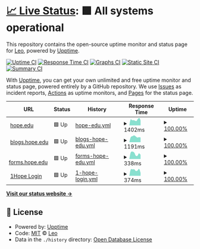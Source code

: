 # [📈 Live Status](https://status.herzog.tech): <!--live status--> **🟩 All systems operational**

This repository contains the open-source uptime monitor and status page for [Leo](https://herzog.tech/), powered by [Upptime](https://github.com/upptime/upptime).

[![Uptime CI](https://github.com/leoherzog/HopeStatus/workflows/Uptime%20CI/badge.svg)](https://github.com/leoherzog/HopeStatus/actions?query=workflow%3A%22Uptime+CI%22)
[![Response Time CI](https://github.com/leoherzog/HopeStatus/workflows/Response%20Time%20CI/badge.svg)](https://github.com/leoherzog/HopeStatus/actions?query=workflow%3A%22Response+Time+CI%22)
[![Graphs CI](https://github.com/leoherzog/HopeStatus/workflows/Graphs%20CI/badge.svg)](https://github.com/leoherzog/HopeStatus/actions?query=workflow%3A%22Graphs+CI%22)
[![Static Site CI](https://github.com/leoherzog/HopeStatus/workflows/Static%20Site%20CI/badge.svg)](https://github.com/leoherzog/HopeStatus/actions?query=workflow%3A%22Static+Site+CI%22)
[![Summary CI](https://github.com/leoherzog/HopeStatus/workflows/Summary%20CI/badge.svg)](https://github.com/leoherzog/HopeStatus/actions?query=workflow%3A%22Summary+CI%22)

With [Upptime](https://upptime.js.org), you can get your own unlimited and free uptime monitor and status page, powered entirely by a GitHub repository. We use [Issues](https://github.com/leoherzog/HopeStatus/issues) as incident reports, [Actions](https://github.com/leoherzog/HopeStatus/actions) as uptime monitors, and [Pages](https://status.herzog.tech) for the status page.

<!--start: status pages-->
<!-- This summary is generated by Upptime (https://github.com/upptime/upptime) -->
<!-- Do not edit this manually, your changes will be overwritten -->
<!-- prettier-ignore -->
| URL | Status | History | Response Time | Uptime |
| --- | ------ | ------- | ------------- | ------ |
| <img alt="" src="https://favicons.githubusercontent.com/hope.edu" height="13"> [hope.edu](https://hope.edu/) | 🟩 Up | [hope-edu.yml](https://github.com/leoherzog/HopeStatus/commits/HEAD/history/hope-edu.yml) | <details><summary><img alt="Response time graph" src="./graphs/hope-edu/response-time-week.png" height="20"> 1402ms</summary><br><a href="https://status.herzog.tech/history/hope-edu"><img alt="Response time 2498" src="https://img.shields.io/endpoint?url=https%3A%2F%2Fraw.githubusercontent.com%2Fleoherzog%2FHopeStatus%2FHEAD%2Fapi%2Fhope-edu%2Fresponse-time.json"></a><br><a href="https://status.herzog.tech/history/hope-edu"><img alt="24-hour response time 1154" src="https://img.shields.io/endpoint?url=https%3A%2F%2Fraw.githubusercontent.com%2Fleoherzog%2FHopeStatus%2FHEAD%2Fapi%2Fhope-edu%2Fresponse-time-day.json"></a><br><a href="https://status.herzog.tech/history/hope-edu"><img alt="7-day response time 1402" src="https://img.shields.io/endpoint?url=https%3A%2F%2Fraw.githubusercontent.com%2Fleoherzog%2FHopeStatus%2FHEAD%2Fapi%2Fhope-edu%2Fresponse-time-week.json"></a><br><a href="https://status.herzog.tech/history/hope-edu"><img alt="30-day response time 2105" src="https://img.shields.io/endpoint?url=https%3A%2F%2Fraw.githubusercontent.com%2Fleoherzog%2FHopeStatus%2FHEAD%2Fapi%2Fhope-edu%2Fresponse-time-month.json"></a><br><a href="https://status.herzog.tech/history/hope-edu"><img alt="1-year response time 2498" src="https://img.shields.io/endpoint?url=https%3A%2F%2Fraw.githubusercontent.com%2Fleoherzog%2FHopeStatus%2FHEAD%2Fapi%2Fhope-edu%2Fresponse-time-year.json"></a></details> | <details><summary><a href="https://status.herzog.tech/history/hope-edu">100.00%</a></summary><a href="https://status.herzog.tech/history/hope-edu"><img alt="All-time uptime 99.97%" src="https://img.shields.io/endpoint?url=https%3A%2F%2Fraw.githubusercontent.com%2Fleoherzog%2FHopeStatus%2FHEAD%2Fapi%2Fhope-edu%2Fuptime.json"></a><br><a href="https://status.herzog.tech/history/hope-edu"><img alt="24-hour uptime 100.00%" src="https://img.shields.io/endpoint?url=https%3A%2F%2Fraw.githubusercontent.com%2Fleoherzog%2FHopeStatus%2FHEAD%2Fapi%2Fhope-edu%2Fuptime-day.json"></a><br><a href="https://status.herzog.tech/history/hope-edu"><img alt="7-day uptime 100.00%" src="https://img.shields.io/endpoint?url=https%3A%2F%2Fraw.githubusercontent.com%2Fleoherzog%2FHopeStatus%2FHEAD%2Fapi%2Fhope-edu%2Fuptime-week.json"></a><br><a href="https://status.herzog.tech/history/hope-edu"><img alt="30-day uptime 100.00%" src="https://img.shields.io/endpoint?url=https%3A%2F%2Fraw.githubusercontent.com%2Fleoherzog%2FHopeStatus%2FHEAD%2Fapi%2Fhope-edu%2Fuptime-month.json"></a><br><a href="https://status.herzog.tech/history/hope-edu"><img alt="1-year uptime 99.97%" src="https://img.shields.io/endpoint?url=https%3A%2F%2Fraw.githubusercontent.com%2Fleoherzog%2FHopeStatus%2FHEAD%2Fapi%2Fhope-edu%2Fuptime-year.json"></a></details>
| <img alt="" src="https://favicons.githubusercontent.com/blogs.hope.edu" height="13"> [blogs.hope.edu](https://blogs.hope.edu/) | 🟩 Up | [blogs-hope-edu.yml](https://github.com/leoherzog/HopeStatus/commits/HEAD/history/blogs-hope-edu.yml) | <details><summary><img alt="Response time graph" src="./graphs/blogs-hope-edu/response-time-week.png" height="20"> 1191ms</summary><br><a href="https://status.herzog.tech/history/blogs-hope-edu"><img alt="Response time 1547" src="https://img.shields.io/endpoint?url=https%3A%2F%2Fraw.githubusercontent.com%2Fleoherzog%2FHopeStatus%2FHEAD%2Fapi%2Fblogs-hope-edu%2Fresponse-time.json"></a><br><a href="https://status.herzog.tech/history/blogs-hope-edu"><img alt="24-hour response time 1403" src="https://img.shields.io/endpoint?url=https%3A%2F%2Fraw.githubusercontent.com%2Fleoherzog%2FHopeStatus%2FHEAD%2Fapi%2Fblogs-hope-edu%2Fresponse-time-day.json"></a><br><a href="https://status.herzog.tech/history/blogs-hope-edu"><img alt="7-day response time 1191" src="https://img.shields.io/endpoint?url=https%3A%2F%2Fraw.githubusercontent.com%2Fleoherzog%2FHopeStatus%2FHEAD%2Fapi%2Fblogs-hope-edu%2Fresponse-time-week.json"></a><br><a href="https://status.herzog.tech/history/blogs-hope-edu"><img alt="30-day response time 2144" src="https://img.shields.io/endpoint?url=https%3A%2F%2Fraw.githubusercontent.com%2Fleoherzog%2FHopeStatus%2FHEAD%2Fapi%2Fblogs-hope-edu%2Fresponse-time-month.json"></a><br><a href="https://status.herzog.tech/history/blogs-hope-edu"><img alt="1-year response time 1547" src="https://img.shields.io/endpoint?url=https%3A%2F%2Fraw.githubusercontent.com%2Fleoherzog%2FHopeStatus%2FHEAD%2Fapi%2Fblogs-hope-edu%2Fresponse-time-year.json"></a></details> | <details><summary><a href="https://status.herzog.tech/history/blogs-hope-edu">100.00%</a></summary><a href="https://status.herzog.tech/history/blogs-hope-edu"><img alt="All-time uptime 100.00%" src="https://img.shields.io/endpoint?url=https%3A%2F%2Fraw.githubusercontent.com%2Fleoherzog%2FHopeStatus%2FHEAD%2Fapi%2Fblogs-hope-edu%2Fuptime.json"></a><br><a href="https://status.herzog.tech/history/blogs-hope-edu"><img alt="24-hour uptime 100.00%" src="https://img.shields.io/endpoint?url=https%3A%2F%2Fraw.githubusercontent.com%2Fleoherzog%2FHopeStatus%2FHEAD%2Fapi%2Fblogs-hope-edu%2Fuptime-day.json"></a><br><a href="https://status.herzog.tech/history/blogs-hope-edu"><img alt="7-day uptime 100.00%" src="https://img.shields.io/endpoint?url=https%3A%2F%2Fraw.githubusercontent.com%2Fleoherzog%2FHopeStatus%2FHEAD%2Fapi%2Fblogs-hope-edu%2Fuptime-week.json"></a><br><a href="https://status.herzog.tech/history/blogs-hope-edu"><img alt="30-day uptime 100.00%" src="https://img.shields.io/endpoint?url=https%3A%2F%2Fraw.githubusercontent.com%2Fleoherzog%2FHopeStatus%2FHEAD%2Fapi%2Fblogs-hope-edu%2Fuptime-month.json"></a><br><a href="https://status.herzog.tech/history/blogs-hope-edu"><img alt="1-year uptime 100.00%" src="https://img.shields.io/endpoint?url=https%3A%2F%2Fraw.githubusercontent.com%2Fleoherzog%2FHopeStatus%2FHEAD%2Fapi%2Fblogs-hope-edu%2Fuptime-year.json"></a></details>
| <img alt="" src="https://favicons.githubusercontent.com/forms.hope.edu" height="13"> [forms.hope.edu](https://forms.hope.edu) | 🟩 Up | [forms-hope-edu.yml](https://github.com/leoherzog/HopeStatus/commits/HEAD/history/forms-hope-edu.yml) | <details><summary><img alt="Response time graph" src="./graphs/forms-hope-edu/response-time-week.png" height="20"> 338ms</summary><br><a href="https://status.herzog.tech/history/forms-hope-edu"><img alt="Response time 689" src="https://img.shields.io/endpoint?url=https%3A%2F%2Fraw.githubusercontent.com%2Fleoherzog%2FHopeStatus%2FHEAD%2Fapi%2Fforms-hope-edu%2Fresponse-time.json"></a><br><a href="https://status.herzog.tech/history/forms-hope-edu"><img alt="24-hour response time 397" src="https://img.shields.io/endpoint?url=https%3A%2F%2Fraw.githubusercontent.com%2Fleoherzog%2FHopeStatus%2FHEAD%2Fapi%2Fforms-hope-edu%2Fresponse-time-day.json"></a><br><a href="https://status.herzog.tech/history/forms-hope-edu"><img alt="7-day response time 338" src="https://img.shields.io/endpoint?url=https%3A%2F%2Fraw.githubusercontent.com%2Fleoherzog%2FHopeStatus%2FHEAD%2Fapi%2Fforms-hope-edu%2Fresponse-time-week.json"></a><br><a href="https://status.herzog.tech/history/forms-hope-edu"><img alt="30-day response time 1020" src="https://img.shields.io/endpoint?url=https%3A%2F%2Fraw.githubusercontent.com%2Fleoherzog%2FHopeStatus%2FHEAD%2Fapi%2Fforms-hope-edu%2Fresponse-time-month.json"></a><br><a href="https://status.herzog.tech/history/forms-hope-edu"><img alt="1-year response time 689" src="https://img.shields.io/endpoint?url=https%3A%2F%2Fraw.githubusercontent.com%2Fleoherzog%2FHopeStatus%2FHEAD%2Fapi%2Fforms-hope-edu%2Fresponse-time-year.json"></a></details> | <details><summary><a href="https://status.herzog.tech/history/forms-hope-edu">100.00%</a></summary><a href="https://status.herzog.tech/history/forms-hope-edu"><img alt="All-time uptime 100.00%" src="https://img.shields.io/endpoint?url=https%3A%2F%2Fraw.githubusercontent.com%2Fleoherzog%2FHopeStatus%2FHEAD%2Fapi%2Fforms-hope-edu%2Fuptime.json"></a><br><a href="https://status.herzog.tech/history/forms-hope-edu"><img alt="24-hour uptime 100.00%" src="https://img.shields.io/endpoint?url=https%3A%2F%2Fraw.githubusercontent.com%2Fleoherzog%2FHopeStatus%2FHEAD%2Fapi%2Fforms-hope-edu%2Fuptime-day.json"></a><br><a href="https://status.herzog.tech/history/forms-hope-edu"><img alt="7-day uptime 100.00%" src="https://img.shields.io/endpoint?url=https%3A%2F%2Fraw.githubusercontent.com%2Fleoherzog%2FHopeStatus%2FHEAD%2Fapi%2Fforms-hope-edu%2Fuptime-week.json"></a><br><a href="https://status.herzog.tech/history/forms-hope-edu"><img alt="30-day uptime 100.00%" src="https://img.shields.io/endpoint?url=https%3A%2F%2Fraw.githubusercontent.com%2Fleoherzog%2FHopeStatus%2FHEAD%2Fapi%2Fforms-hope-edu%2Fuptime-month.json"></a><br><a href="https://status.herzog.tech/history/forms-hope-edu"><img alt="1-year uptime 100.00%" src="https://img.shields.io/endpoint?url=https%3A%2F%2Fraw.githubusercontent.com%2Fleoherzog%2FHopeStatus%2FHEAD%2Fapi%2Fforms-hope-edu%2Fuptime-year.json"></a></details>
| <img alt="" src="https://favicons.githubusercontent.com/sso.hope.edu" height="13"> [1Hope Login](https://sso.hope.edu/) | 🟩 Up | [1-hope-login.yml](https://github.com/leoherzog/HopeStatus/commits/HEAD/history/1-hope-login.yml) | <details><summary><img alt="Response time graph" src="./graphs/1-hope-login/response-time-week.png" height="20"> 374ms</summary><br><a href="https://status.herzog.tech/history/1-hope-login"><img alt="Response time 337" src="https://img.shields.io/endpoint?url=https%3A%2F%2Fraw.githubusercontent.com%2Fleoherzog%2FHopeStatus%2FHEAD%2Fapi%2F1-hope-login%2Fresponse-time.json"></a><br><a href="https://status.herzog.tech/history/1-hope-login"><img alt="24-hour response time 1118" src="https://img.shields.io/endpoint?url=https%3A%2F%2Fraw.githubusercontent.com%2Fleoherzog%2FHopeStatus%2FHEAD%2Fapi%2F1-hope-login%2Fresponse-time-day.json"></a><br><a href="https://status.herzog.tech/history/1-hope-login"><img alt="7-day response time 374" src="https://img.shields.io/endpoint?url=https%3A%2F%2Fraw.githubusercontent.com%2Fleoherzog%2FHopeStatus%2FHEAD%2Fapi%2F1-hope-login%2Fresponse-time-week.json"></a><br><a href="https://status.herzog.tech/history/1-hope-login"><img alt="30-day response time 316" src="https://img.shields.io/endpoint?url=https%3A%2F%2Fraw.githubusercontent.com%2Fleoherzog%2FHopeStatus%2FHEAD%2Fapi%2F1-hope-login%2Fresponse-time-month.json"></a><br><a href="https://status.herzog.tech/history/1-hope-login"><img alt="1-year response time 337" src="https://img.shields.io/endpoint?url=https%3A%2F%2Fraw.githubusercontent.com%2Fleoherzog%2FHopeStatus%2FHEAD%2Fapi%2F1-hope-login%2Fresponse-time-year.json"></a></details> | <details><summary><a href="https://status.herzog.tech/history/1-hope-login">100.00%</a></summary><a href="https://status.herzog.tech/history/1-hope-login"><img alt="All-time uptime 100.00%" src="https://img.shields.io/endpoint?url=https%3A%2F%2Fraw.githubusercontent.com%2Fleoherzog%2FHopeStatus%2FHEAD%2Fapi%2F1-hope-login%2Fuptime.json"></a><br><a href="https://status.herzog.tech/history/1-hope-login"><img alt="24-hour uptime 100.00%" src="https://img.shields.io/endpoint?url=https%3A%2F%2Fraw.githubusercontent.com%2Fleoherzog%2FHopeStatus%2FHEAD%2Fapi%2F1-hope-login%2Fuptime-day.json"></a><br><a href="https://status.herzog.tech/history/1-hope-login"><img alt="7-day uptime 100.00%" src="https://img.shields.io/endpoint?url=https%3A%2F%2Fraw.githubusercontent.com%2Fleoherzog%2FHopeStatus%2FHEAD%2Fapi%2F1-hope-login%2Fuptime-week.json"></a><br><a href="https://status.herzog.tech/history/1-hope-login"><img alt="30-day uptime 100.00%" src="https://img.shields.io/endpoint?url=https%3A%2F%2Fraw.githubusercontent.com%2Fleoherzog%2FHopeStatus%2FHEAD%2Fapi%2F1-hope-login%2Fuptime-month.json"></a><br><a href="https://status.herzog.tech/history/1-hope-login"><img alt="1-year uptime 100.00%" src="https://img.shields.io/endpoint?url=https%3A%2F%2Fraw.githubusercontent.com%2Fleoherzog%2FHopeStatus%2FHEAD%2Fapi%2F1-hope-login%2Fuptime-year.json"></a></details>

<!--end: status pages-->

[**Visit our status website →**](https://status.herzog.tech)

## 📄 License

- Powered by: [Upptime](https://github.com/upptime/upptime)
- Code: [MIT](./LICENSE) © [Leo](https://herzog.tech/)
- Data in the `./history` directory: [Open Database License](https://opendatacommons.org/licenses/odbl/1-0/)
